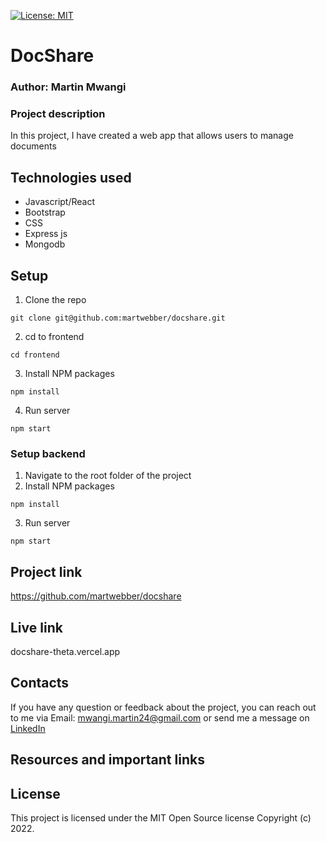 [![License: MIT](https://img.shields.io/badge/License-MIT-yellow.svg)](https://opensource.org/licenses/MIT) 

# DocShare  

### Author: Martin Mwangi   

### Project description  

In this project, I have created a web app that allows users to manage documents  

## Technologies used  
- Javascript/React  
- Bootstrap  
- CSS  
- Express js  
- Mongodb  

## Setup

1. Clone the repo
```
git clone git@github.com:martwebber/docshare.git
```
2. cd to frontend  
```
cd frontend  
```
3. Install NPM packages  
```
npm install
```
4. Run server
```
npm start
```

### Setup backend 

1. Navigate to the root folder of the project  
2. Install NPM packages  
```
npm install
```
3. Run server
```
npm start
```

## Project link    
https://github.com/martwebber/docshare  

## Live link  
docshare-theta.vercel.app  

## Contacts    
If you have any question or feedback about the project, you can reach out to me via Email: mwangi.martin24@gmail.com or send me a message on
[LinkedIn](https://www.linkedin.com/in/martin-mwangi-46523483/)

## Resources and important links  

## License  

This project is licensed under the MIT Open Source license Copyright (c) 2022.
